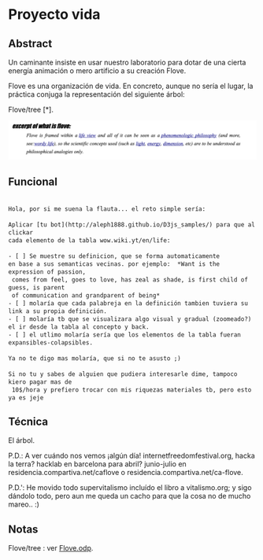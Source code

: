 Proyecto vida
=================


Abstract
----------
Un caminante insiste en usar nuestro laboratorio para 
dotar de una cierta energía animación o mero artificio
a su creación Flove.

Flove es una organización de vida. En concreto, aunque
no sería el lugar, la práctica conjuga la representación
del siguiente árbol:

Flove/tree [*].

![flove abstract](what-is-flove.png)


Funcional
---------------------

```humano

Hola, por si me suena la flauta... el reto simple sería:

Aplicar [tu bot](http://aleph1888.github.io/D3js_samples/) para que al clickar 
cada elemento de la tabla wow.wiki.yt/en/life:

- [ ] Se muestre su definicion, que se forma automaticamente 
en base a sus semanticas vecinas. por ejemplo:  *Want is the expression of passion,
 comes from feel, goes to love, has zeal as shade, is first child of guess, is parent
 of communication and grandparent of being*
- [ ] molaría que cada palabreja en la definición tambien tuviera su link a su propia definición.
- [ ] molaría tb que se visualizara algo visual y gradual (zoomeado?) el ir desde la tabla al concepto y back.
- [ ] el utlimo molaría sería que los elementos de la tabla fueran expansibles-colapsibles.

Ya no te digo mas molaría, que si no te asusto ;)

Si no tu y sabes de alguien que pudiera interesarle dime, tampoco kiero pagar mas de
 10$/hora y prefiero trocar con mis riquezas materiales tb, pero esto ya es jeje

```

Técnica
------------------------

El árbol.






P.D.: A ver cuándo nos vemos ¡algún día! internetfreedomfestival.org, hacka la terra? hacklab en barcelona para abril? 
junio-julio en residencia.compartiva.net/caflove o residencia.compartiva.net/ca-flove.

P.D.': He movido todo supervitalismo incluído el libro a vitalismo.org; y sigo dándolo todo, 
pero aun me queda un cacho para que la cosa no de mucho mareo.. :)















Notas
----------
Flove/tree : ver [Flove.odp](https://notabug.org/aleph/FloveApp/src/master/showsplash/flove.odp).
